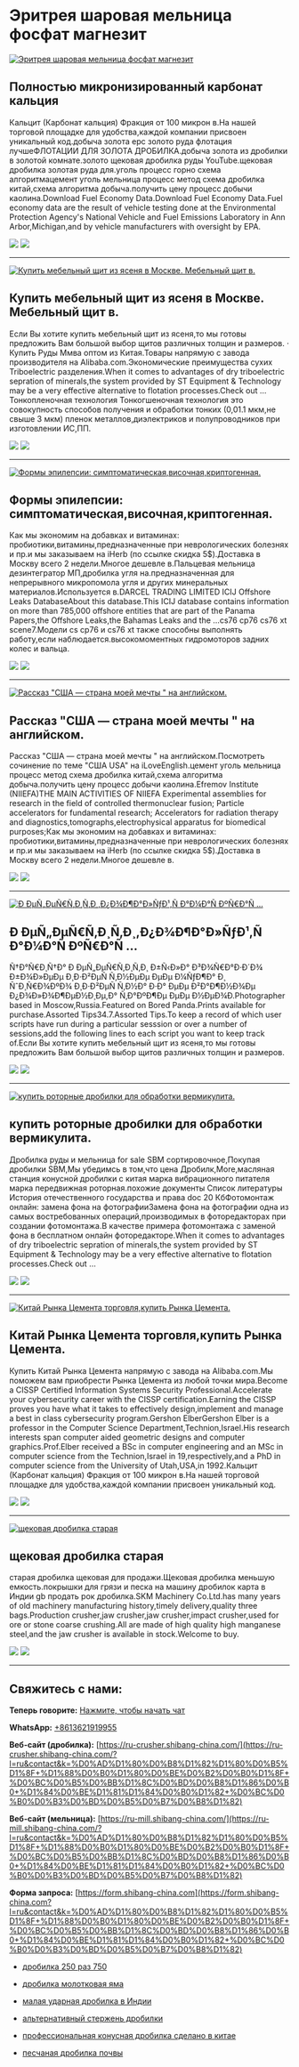 # Эритрея шаровая мельница фосфат магнезит

<a href="https://swt.shibang-china.com/?l=ru&img&k=%D0%AD%D1%80%D0%B8%D1%82%D1%80%D0%B5%D1%8F+%D1%88%D0%B0%D1%80%D0%BE%D0%B2%D0%B0%D1%8F+%D0%BC%D0%B5%D0%BB%D1%8C%D0%BD%D0%B8%D1%86%D0%B0+%D1%84%D0%BE%D1%81%D1%84%D0%B0%D1%82+%D0%BC%D0%B0%D0%B3%D0%BD%D0%B5%D0%B7%D0%B8%D1%82" target="_blank">![Эритрея шаровая мельница фосфат магнезит](http://static.shibang-china.com/all-800x300/935.jpg)</a>

## Полностью микронизированный карбонат кальция
Кальцит (Карбонат кальция) Фракция от 100 микрон в.На нашей торговой площадке для удобства,каждой компании присвоен уникальный код.добыча золота epc золото руда флотация лучшеФЛОТАЦИИ ДЛЯ ЗОЛОТА ДРОБИЛКА.добыча золота из дробилки в золотой комнате.золото щековая дробилка руды YouTube.щековая дробилка золотая руда для.уголь процесс горно схема алгоритмацемент уголь мельница процесс метод схема дробилка китай,схема алгоритма добыча.получить цену процесс добычи каолина.Download Fuel Economy Data.Download Fuel Economy Data.Fuel economy data are the result of vehicle testing done at the Environmental Protection Agency's National Vehicle and Fuel Emissions Laboratory in Ann Arbor,Michigan,and by vehicle manufacturers with oversight by EPA.


<a href="https://whatsapp.shibangsoft.com/WhatsApp.php" target="_blank" title="WhatsApp">![](http://static.shibang-china.com/icon/whatsapp.png)</a> <a href="https://swt.shibang-china.com/?l=ru&icon&k=%D0%AD%D1%80%D0%B8%D1%82%D1%80%D0%B5%D1%8F+%D1%88%D0%B0%D1%80%D0%BE%D0%B2%D0%B0%D1%8F+%D0%BC%D0%B5%D0%BB%D1%8C%D0%BD%D0%B8%D1%86%D0%B0+%D1%84%D0%BE%D1%81%D1%84%D0%B0%D1%82+%D0%BC%D0%B0%D0%B3%D0%BD%D0%B5%D0%B7%D0%B8%D1%82" target="_blank">![](http://static.shibang-china.com/icon/chat-ru.png)</a>

---

<a href="https://swt.shibang-china.com/?l=ru&img&k=%D0%AD%D1%80%D0%B8%D1%82%D1%80%D0%B5%D1%8F+%D1%88%D0%B0%D1%80%D0%BE%D0%B2%D0%B0%D1%8F+%D0%BC%D0%B5%D0%BB%D1%8C%D0%BD%D0%B8%D1%86%D0%B0+%D1%84%D0%BE%D1%81%D1%84%D0%B0%D1%82+%D0%BC%D0%B0%D0%B3%D0%BD%D0%B5%D0%B7%D0%B8%D1%82" target="_blank">![Купить мебельный щит из ясеня в Москве. Мебельный щит в.](http://static.shibang-china.com/all-800x300/1459.jpg)</a>

## Купить мебельный щит из ясеня в Москве. Мебельный щит в.
Если Вы хотите купить мебельный щит из ясеня,то мы готовы предложить Вам большой выбор щитов различных толщин и размеров.&nbsp;&#0183;&#32;Купить Руды Ммва оптом из Китая.Товары напрямую с завода производителя на Alibaba.com.Экономические преимущества сухих Triboelectric разделения.When it comes to advantages of dry triboelectric sepration of minerals,the system provided by ST Equipment &amp; Technology may be a very effective alternative to flotation processes.Check out …Тонкопленочная технология Тонкогшеночная технология это совокупность способов получения и обработки тонких (0,01.1 мкм,не свыше 3 мкм) пленок металлов,диэлектриков и полупроводников при изготовлении ИС,ПП.


<a href="https://whatsapp.shibangsoft.com/WhatsApp.php" target="_blank" title="WhatsApp">![](http://static.shibang-china.com/icon/whatsapp.png)</a> <a href="https://swt.shibang-china.com/?l=ru&icon&k=%D0%AD%D1%80%D0%B8%D1%82%D1%80%D0%B5%D1%8F+%D1%88%D0%B0%D1%80%D0%BE%D0%B2%D0%B0%D1%8F+%D0%BC%D0%B5%D0%BB%D1%8C%D0%BD%D0%B8%D1%86%D0%B0+%D1%84%D0%BE%D1%81%D1%84%D0%B0%D1%82+%D0%BC%D0%B0%D0%B3%D0%BD%D0%B5%D0%B7%D0%B8%D1%82" target="_blank">![](http://static.shibang-china.com/icon/chat-ru.png)</a>

---

<a href="https://swt.shibang-china.com/?l=ru&img&k=%D0%AD%D1%80%D0%B8%D1%82%D1%80%D0%B5%D1%8F+%D1%88%D0%B0%D1%80%D0%BE%D0%B2%D0%B0%D1%8F+%D0%BC%D0%B5%D0%BB%D1%8C%D0%BD%D0%B8%D1%86%D0%B0+%D1%84%D0%BE%D1%81%D1%84%D0%B0%D1%82+%D0%BC%D0%B0%D0%B3%D0%BD%D0%B5%D0%B7%D0%B8%D1%82" target="_blank">![Формы эпилепсии: симптоматическая,височная,криптогенная.](http://static.shibang-china.com/all-800x300/420.jpg)</a>

## Формы эпилепсии: симптоматическая,височная,криптогенная.
Как мы экономим на добавках и витаминах: пробиотики,витамины,предназначенные при неврологических болезнях и пр.и мы заказываем на iHerb (по ссылке скидка 5$).Доставка в Москву всего 2 недели.Многое дешевле в.Пальцевая мельница дезинтегратор МП,дробилка угля на.предназначенная для непрерывного микропомола угля и других минеральных материалов.Используется в.DARCEL TRADING LIMITED ICIJ Offshore Leaks DatabaseAbout this database.This ICIJ database contains information on more than 785,000 offshore entities that are part of the Panama Papers,the Offshore Leaks,the Bahamas Leaks and the …cs76 cp76 cs76 xt scene7.Модели cs cp76 и cs76 xt также способны выполнять работу,если наблюдается.высокомоментных гидромоторов задних колес и вальца.


<a href="https://whatsapp.shibangsoft.com/WhatsApp.php" target="_blank" title="WhatsApp">![](http://static.shibang-china.com/icon/whatsapp.png)</a> <a href="https://swt.shibang-china.com/?l=ru&icon&k=%D0%AD%D1%80%D0%B8%D1%82%D1%80%D0%B5%D1%8F+%D1%88%D0%B0%D1%80%D0%BE%D0%B2%D0%B0%D1%8F+%D0%BC%D0%B5%D0%BB%D1%8C%D0%BD%D0%B8%D1%86%D0%B0+%D1%84%D0%BE%D1%81%D1%84%D0%B0%D1%82+%D0%BC%D0%B0%D0%B3%D0%BD%D0%B5%D0%B7%D0%B8%D1%82" target="_blank">![](http://static.shibang-china.com/icon/chat-ru.png)</a>

---

<a href="https://swt.shibang-china.com/?l=ru&img&k=%D0%AD%D1%80%D0%B8%D1%82%D1%80%D0%B5%D1%8F+%D1%88%D0%B0%D1%80%D0%BE%D0%B2%D0%B0%D1%8F+%D0%BC%D0%B5%D0%BB%D1%8C%D0%BD%D0%B8%D1%86%D0%B0+%D1%84%D0%BE%D1%81%D1%84%D0%B0%D1%82+%D0%BC%D0%B0%D0%B3%D0%BD%D0%B5%D0%B7%D0%B8%D1%82" target="_blank">![Рассказ &quot;США — страна моей мечты &quot; на английском.](http://static.shibang-china.com/all-800x300/179.jpg)</a>

## Рассказ &quot;США — страна моей мечты &quot; на английском.
Рассказ &quot;США — страна моей мечты &quot; на английском.Посмотреть сочинение по теме &quot;США USA&quot; на iLoveEnglish.цемент уголь мельница процесс метод схема дробилка китай,схема алгоритма добыча.получить цену процесс добычи каолина.Efremov Institute (NIIEFA)THE MAIN ACTIVITIES OF NIIEFA Experimental assemblies for research in the field of controlled thermonuclear fusion; Particle accelerators for fundamental research; Accelerators for radiation therapy and diagnostics,tomographs,electrophysical apparatus for biomedical purposes;Как мы экономим на добавках и витаминах: пробиотики,витамины,предназначенные при неврологических болезнях и пр.и мы заказываем на iHerb (по ссылке скидка 5$).Доставка в Москву всего 2 недели.Многое дешевле в.


<a href="https://whatsapp.shibangsoft.com/WhatsApp.php" target="_blank" title="WhatsApp">![](http://static.shibang-china.com/icon/whatsapp.png)</a> <a href="https://swt.shibang-china.com/?l=ru&icon&k=%D0%AD%D1%80%D0%B8%D1%82%D1%80%D0%B5%D1%8F+%D1%88%D0%B0%D1%80%D0%BE%D0%B2%D0%B0%D1%8F+%D0%BC%D0%B5%D0%BB%D1%8C%D0%BD%D0%B8%D1%86%D0%B0+%D1%84%D0%BE%D1%81%D1%84%D0%B0%D1%82+%D0%BC%D0%B0%D0%B3%D0%BD%D0%B5%D0%B7%D0%B8%D1%82" target="_blank">![](http://static.shibang-china.com/icon/chat-ru.png)</a>

---

<a href="https://swt.shibang-china.com/?l=ru&img&k=%D0%AD%D1%80%D0%B8%D1%82%D1%80%D0%B5%D1%8F+%D1%88%D0%B0%D1%80%D0%BE%D0%B2%D0%B0%D1%8F+%D0%BC%D0%B5%D0%BB%D1%8C%D0%BD%D0%B8%D1%86%D0%B0+%D1%84%D0%BE%D1%81%D1%84%D0%B0%D1%82+%D0%BC%D0%B0%D0%B3%D0%BD%D0%B5%D0%B7%D0%B8%D1%82" target="_blank">![&#208; &#208;&#181;&#209;„&#208;&#181;&#209;€&#209;‚&#208;&#184;&#209;‚&#208;&#184;,&#208;&#191;&#208;&#190;&#208;&#182;&#208;&#176;&#208;&#187;&#209;ƒ&#208;&#185;,&#209; &#208;&#176;&#208;&#188;&#208;&#176;&#209; &#208;&#186;&#209;€&#208;&#176;&#209; …](http://static.shibang-china.com/all-800x300/945.jpg)</a>

## &#208; &#208;&#181;&#209;„&#208;&#181;&#209;€&#209;‚&#208;&#184;&#209;‚&#208;&#184;,&#208;&#191;&#208;&#190;&#208;&#182;&#208;&#176;&#208;&#187;&#209;ƒ&#208;&#185;,&#209; &#208;&#176;&#208;&#188;&#208;&#176;&#209; &#208;&#186;&#209;€&#208;&#176;&#209; …
&#209;†&#208;&#176;&#209;€&#208;&#184;&#209;†&#208;&#176; &#208; &#208;&#181;&#209;„&#208;&#181;&#209;€&#209;‚&#208;&#184;&#209;‚&#208;&#184; &#208;&#177;&#209;‹&#208;&#187;&#208;&#176; &#208;&#179;&#208;&#190;&#209;€&#208;&#176;&#208;&#183;&#208;&#180;&#208;&#190; &#208;&#177;&#208;&#190;&#208;&#187;&#208;&#181;&#208;&#181; &#208;&#184;&#208;&#183;&#208;&#178;&#208;&#181;&#209; &#209;‚&#208;&#189;&#208;&#181;&#208;&#181; &#208;&#181;&#208;&#181; &#208;&#188;&#209;ƒ&#208;&#182;&#208;&#176; &#208;&#184; &#209;ˆ&#208;&#184;&#209;€&#208;&#190;&#208;&#186;&#208;&#190; &#208;&#184;&#208;&#183;&#208;&#178;&#208;&#181;&#209; &#209;‚&#208;&#189;&#208;&#176; &#208;&#183;&#208;&#176; &#208;&#181;&#208;&#181; &#208;&#178;&#208;&#176;&#208;&#182;&#208;&#189;&#208;&#190;&#208;&#181; &#208;&#191;&#208;&#190;&#208;&#187;&#208;&#190;&#208;&#182;&#208;&#181;&#208;&#189;&#208;&#184;&#208;&#181;,&#208;&#176; &#209;‚&#208;&#176;&#208;&#186;&#208;&#182;&#208;&#181; &#208;&#181;&#208;&#181; &#208;&#189;&#208;&#181;&#208;&#190;&#208;.Photographer based in Moscow,Russia.Featured on Bored Panda.Prints available for purchase.Assorted Tips34.7.Assorted Tips.To keep a record of which user scripts have run during a particular sesssion or over a number of sessions,add the following lines to each script you want to keep track of.Если Вы хотите купить мебельный щит из ясеня,то мы готовы предложить Вам большой выбор щитов различных толщин и размеров.


<a href="https://whatsapp.shibangsoft.com/WhatsApp.php" target="_blank" title="WhatsApp">![](http://static.shibang-china.com/icon/whatsapp.png)</a> <a href="https://swt.shibang-china.com/?l=ru&icon&k=%D0%AD%D1%80%D0%B8%D1%82%D1%80%D0%B5%D1%8F+%D1%88%D0%B0%D1%80%D0%BE%D0%B2%D0%B0%D1%8F+%D0%BC%D0%B5%D0%BB%D1%8C%D0%BD%D0%B8%D1%86%D0%B0+%D1%84%D0%BE%D1%81%D1%84%D0%B0%D1%82+%D0%BC%D0%B0%D0%B3%D0%BD%D0%B5%D0%B7%D0%B8%D1%82" target="_blank">![](http://static.shibang-china.com/icon/chat-ru.png)</a>

---

<a href="https://swt.shibang-china.com/?l=ru&img&k=%D0%AD%D1%80%D0%B8%D1%82%D1%80%D0%B5%D1%8F+%D1%88%D0%B0%D1%80%D0%BE%D0%B2%D0%B0%D1%8F+%D0%BC%D0%B5%D0%BB%D1%8C%D0%BD%D0%B8%D1%86%D0%B0+%D1%84%D0%BE%D1%81%D1%84%D0%B0%D1%82+%D0%BC%D0%B0%D0%B3%D0%BD%D0%B5%D0%B7%D0%B8%D1%82" target="_blank">![купить роторные дробилки для обработки вермикулита.](http://static.shibang-china.com/all-800x300/1415.jpg)</a>

## купить роторные дробилки для обработки вермикулита.
Дробилка руды и мельница for sale SBM сортировочное,Покупая дробилки SBM,Мы убедимсь в том,что цена Дробилк,More,масляная станция конусной дробилки с китая марка вибрационного питателя марка передвижная роторная.похожие документы Список литературы История отечественного государства и права doc 20 КбФотомонтаж онлайн: замена фона на фотографииЗамена фона на фотографии одна из самых востребованных операций,производимых в фоторедакторах при создании фотомонтажа.В качестве примера фотомонтажа с заменой фона в бесплатном онлайн фоторедакторе.When it comes to advantages of dry triboelectric sepration of minerals,the system provided by ST Equipment &amp; Technology may be a very effective alternative to flotation processes.Check out …


<a href="https://whatsapp.shibangsoft.com/WhatsApp.php" target="_blank" title="WhatsApp">![](http://static.shibang-china.com/icon/whatsapp.png)</a> <a href="https://swt.shibang-china.com/?l=ru&icon&k=%D0%AD%D1%80%D0%B8%D1%82%D1%80%D0%B5%D1%8F+%D1%88%D0%B0%D1%80%D0%BE%D0%B2%D0%B0%D1%8F+%D0%BC%D0%B5%D0%BB%D1%8C%D0%BD%D0%B8%D1%86%D0%B0+%D1%84%D0%BE%D1%81%D1%84%D0%B0%D1%82+%D0%BC%D0%B0%D0%B3%D0%BD%D0%B5%D0%B7%D0%B8%D1%82" target="_blank">![](http://static.shibang-china.com/icon/chat-ru.png)</a>

---

<a href="https://swt.shibang-china.com/?l=ru&img&k=%D0%AD%D1%80%D0%B8%D1%82%D1%80%D0%B5%D1%8F+%D1%88%D0%B0%D1%80%D0%BE%D0%B2%D0%B0%D1%8F+%D0%BC%D0%B5%D0%BB%D1%8C%D0%BD%D0%B8%D1%86%D0%B0+%D1%84%D0%BE%D1%81%D1%84%D0%B0%D1%82+%D0%BC%D0%B0%D0%B3%D0%BD%D0%B5%D0%B7%D0%B8%D1%82" target="_blank">![Китай Рынка Цемента торговля,купить Рынка Цемента.](http://static.shibang-china.com/all-800x300/970.jpg)</a>

## Китай Рынка Цемента торговля,купить Рынка Цемента.
Купить Китай Рынка Цемента напрямую с завода на Alibaba.com.Мы поможем вам приобрести Рынка Цемента из любой точки мира.Become a CISSP Certified Information Systems Security Professional.Accelerate your cybersecurity career with the CISSP certification.Earning the CISSP proves you have what it takes to effectively design,implement and manage a best in class cybersecurity program.Gershon ElberGershon Elber is a professor in the Computer Science Department,Technion,Israel.His research interests span computer aided geometric designs and computer graphics.Prof.Elber received a BSc in computer engineering and an MSc in computer science from the Technion,Israel in 19,respectively,and a PhD in computer science from the University of Utah,USA,in 1992.Кальцит (Карбонат кальция) Фракция от 100 микрон в.На нашей торговой площадке для удобства,каждой компании присвоен уникальный код.


<a href="https://whatsapp.shibangsoft.com/WhatsApp.php" target="_blank" title="WhatsApp">![](http://static.shibang-china.com/icon/whatsapp.png)</a> <a href="https://swt.shibang-china.com/?l=ru&icon&k=%D0%AD%D1%80%D0%B8%D1%82%D1%80%D0%B5%D1%8F+%D1%88%D0%B0%D1%80%D0%BE%D0%B2%D0%B0%D1%8F+%D0%BC%D0%B5%D0%BB%D1%8C%D0%BD%D0%B8%D1%86%D0%B0+%D1%84%D0%BE%D1%81%D1%84%D0%B0%D1%82+%D0%BC%D0%B0%D0%B3%D0%BD%D0%B5%D0%B7%D0%B8%D1%82" target="_blank">![](http://static.shibang-china.com/icon/chat-ru.png)</a>

---

<a href="https://swt.shibang-china.com/?l=ru&img&k=%D0%AD%D1%80%D0%B8%D1%82%D1%80%D0%B5%D1%8F+%D1%88%D0%B0%D1%80%D0%BE%D0%B2%D0%B0%D1%8F+%D0%BC%D0%B5%D0%BB%D1%8C%D0%BD%D0%B8%D1%86%D0%B0+%D1%84%D0%BE%D1%81%D1%84%D0%B0%D1%82+%D0%BC%D0%B0%D0%B3%D0%BD%D0%B5%D0%B7%D0%B8%D1%82" target="_blank">![щековая дробилка старая](http://static.shibang-china.com/all-800x300/165.jpg)</a>

## щековая дробилка старая
старая дробилка щековая для продажи.Щековая дробилка меньшую емкость.покрышки для грязи и песка на машину дробилок карта в Индии gb продать рок дробилка.SKM Machinery Co.Ltd.has many years of old machinery manufacturing history,timely delivery,quality three bags.Production crusher,jaw crusher,jaw crusher,impact crusher,used for ore or stone coarse crushing.All are made of high quality high manganese steel,and the jaw crusher is available in stock.Welcome to buy.

<a href="https://whatsapp.shibangsoft.com/WhatsApp.php" target="_blank" title="WhatsApp">![](http://static.shibang-china.com/icon/whatsapp.png)</a> <a href="https://swt.shibang-china.com/?l=ru&icon&k=%D0%AD%D1%80%D0%B8%D1%82%D1%80%D0%B5%D1%8F+%D1%88%D0%B0%D1%80%D0%BE%D0%B2%D0%B0%D1%8F+%D0%BC%D0%B5%D0%BB%D1%8C%D0%BD%D0%B8%D1%86%D0%B0+%D1%84%D0%BE%D1%81%D1%84%D0%B0%D1%82+%D0%BC%D0%B0%D0%B3%D0%BD%D0%B5%D0%B7%D0%B8%D1%82" target="_blank">![](http://static.shibang-china.com/icon/chat-ru.png)</a>

---
## Свяжитесь с нами:

**Теперь говорите:** [Нажмите, чтобы начать чат](https://swt.shibang-china.com?l=ru&contact&k=%D0%AD%D1%80%D0%B8%D1%82%D1%80%D0%B5%D1%8F+%D1%88%D0%B0%D1%80%D0%BE%D0%B2%D0%B0%D1%8F+%D0%BC%D0%B5%D0%BB%D1%8C%D0%BD%D0%B8%D1%86%D0%B0+%D1%84%D0%BE%D1%81%D1%84%D0%B0%D1%82+%D0%BC%D0%B0%D0%B3%D0%BD%D0%B5%D0%B7%D0%B8%D1%82)

**WhatsApp:**  [+8613621919955](https://whatsapp.shibangsoft.com/WhatsApp.php)

**Веб-сайт (дробилка):** [https://ru-crusher.shibang-china.com/](https://ru-crusher.shibang-china.com/?l=ru&contact&k=%D0%AD%D1%80%D0%B8%D1%82%D1%80%D0%B5%D1%8F+%D1%88%D0%B0%D1%80%D0%BE%D0%B2%D0%B0%D1%8F+%D0%BC%D0%B5%D0%BB%D1%8C%D0%BD%D0%B8%D1%86%D0%B0+%D1%84%D0%BE%D1%81%D1%84%D0%B0%D1%82+%D0%BC%D0%B0%D0%B3%D0%BD%D0%B5%D0%B7%D0%B8%D1%82)

**Веб-сайт (мельница):** [https://ru-mill.shibang-china.com/](https://ru-mill.shibang-china.com/?l=ru&contact&k=%D0%AD%D1%80%D0%B8%D1%82%D1%80%D0%B5%D1%8F+%D1%88%D0%B0%D1%80%D0%BE%D0%B2%D0%B0%D1%8F+%D0%BC%D0%B5%D0%BB%D1%8C%D0%BD%D0%B8%D1%86%D0%B0+%D1%84%D0%BE%D1%81%D1%84%D0%B0%D1%82+%D0%BC%D0%B0%D0%B3%D0%BD%D0%B5%D0%B7%D0%B8%D1%82)

**Форма запроса:** [https://form.shibang-china.com](https://form.shibang-china.com?l=ru&contact&k=%D0%AD%D1%80%D0%B8%D1%82%D1%80%D0%B5%D1%8F+%D1%88%D0%B0%D1%80%D0%BE%D0%B2%D0%B0%D1%8F+%D0%BC%D0%B5%D0%BB%D1%8C%D0%BD%D0%B8%D1%86%D0%B0+%D1%84%D0%BE%D1%81%D1%84%D0%B0%D1%82+%D0%BC%D0%B0%D0%B3%D0%BD%D0%B5%D0%B7%D0%B8%D1%82)

* [дробилка 250 раз 750](../131/%D0%B4%D1%80%D0%BE%D0%B1%D0%B8%D0%BB%D0%BA%D0%B0%20250%20%D1%80%D0%B0%D0%B7%20750.md)

* [дробилка молотковая яма](../132/%D0%B4%D1%80%D0%BE%D0%B1%D0%B8%D0%BB%D0%BA%D0%B0%20%D0%BC%D0%BE%D0%BB%D0%BE%D1%82%D0%BA%D0%BE%D0%B2%D0%B0%D1%8F%20%D1%8F%D0%BC%D0%B0.md)

* [малая ударная дробилка в Индии](../135/%D0%BC%D0%B0%D0%BB%D0%B0%D1%8F%20%D1%83%D0%B4%D0%B0%D1%80%D0%BD%D0%B0%D1%8F%20%D0%B4%D1%80%D0%BE%D0%B1%D0%B8%D0%BB%D0%BA%D0%B0%20%D0%B2%20%D0%98%D0%BD%D0%B4%D0%B8%D0%B8.md)

* [альтернативный стержень дробилки](../134/%D0%B0%D0%BB%D1%8C%D1%82%D0%B5%D1%80%D0%BD%D0%B0%D1%82%D0%B8%D0%B2%D0%BD%D1%8B%D0%B9%20%D1%81%D1%82%D0%B5%D1%80%D0%B6%D0%B5%D0%BD%D1%8C%20%D0%B4%D1%80%D0%BE%D0%B1%D0%B8%D0%BB%D0%BA%D0%B8.md)

* [профессиональная конусная дробилка сделано в китае](../134/%D0%BF%D1%80%D0%BE%D1%84%D0%B5%D1%81%D1%81%D0%B8%D0%BE%D0%BD%D0%B0%D0%BB%D1%8C%D0%BD%D0%B0%D1%8F%20%D0%BA%D0%BE%D0%BD%D1%83%D1%81%D0%BD%D0%B0%D1%8F%20%D0%B4%D1%80%D0%BE%D0%B1%D0%B8%D0%BB%D0%BA%D0%B0%20%D1%81%D0%B4%D0%B5%D0%BB%D0%B0%D0%BD%D0%BE%20%D0%B2%20%D0%BA%D0%B8%D1%82%D0%B0%D0%B5.md)

* [песчаная дробилка почвы](../135/%D0%BF%D0%B5%D1%81%D1%87%D0%B0%D0%BD%D0%B0%D1%8F%20%D0%B4%D1%80%D0%BE%D0%B1%D0%B8%D0%BB%D0%BA%D0%B0%20%D0%BF%D0%BE%D1%87%D0%B2%D1%8B.md)